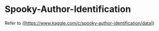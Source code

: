 # Spooky-Author-Identification
Refer to ([https://www.kaggle.com/c/spooky-author-identification/data])
